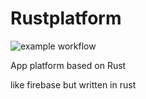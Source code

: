 # Rustplatform
![example workflow](https://github.com/kaiekaie/rustplatform/actions/workflows/rust.yml/badge.svg
)


App platform based on Rust

like firebase but written in rust
